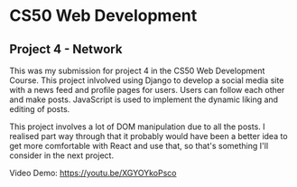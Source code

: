 # CS50 Web Development

## Project 4 - Network

This was my submission for project 4 in the CS50 Web Development Course. This project inlvolved using Django to develop a social media site with a news feed and profile pages for users. 
Users can follow each other and make posts. JavaScript is used to implement the dynamic liking
and editing of posts.

This project involves a lot of DOM manipulation due to all the posts. I realised part way through that it probably would have been a better idea to get more comfortable with React and use that, so that's something I'll consider in the next project.

Video Demo:
https://youtu.be/XGYOYkoPsco
